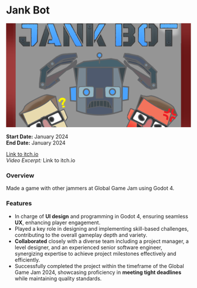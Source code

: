 # Jank Bot

![Cover Image](../cover_imgs/cover-jankbot.png)

**Start Date:** January 2024  
**End Date:** January 2024

[Link to itch.io](https://sabishi-angel.itch.io/jankbot)  
_Video Excerpt:_ Link to itch.io

### Overview

Made a game with other jammers at Global Game Jam using Godot 4.

### Features

- In charge of **UI design** and programming in Godot 4, ensuring seamless **UX**, enhancing player engagement.
- Played a key role in designing and implementing skill-based challenges, contributing to the overall gameplay depth and variety.
- **Collaborated** closely with a diverse team including a project manager, a level designer, and an experienced senior software engineer, synergizing expertise to achieve project milestones effectively and efficiently.
- Successfully completed the project within the timeframe of the Global Game Jam 2024, showcasing proficiency in **meeting tight deadlines** while maintaining quality standards.
